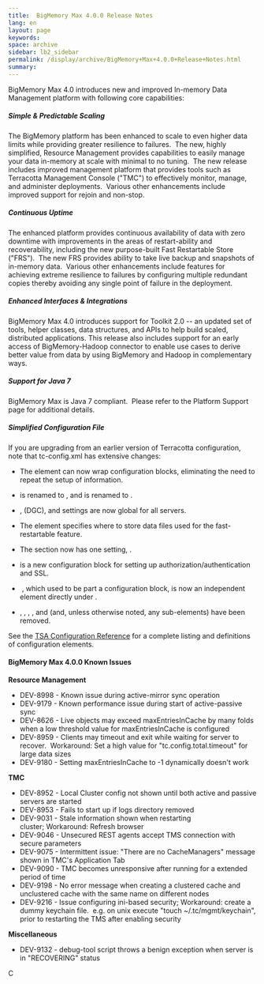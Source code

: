 ```yaml
---
title:  BigMemory Max 4.0.0 Release Notes  
lang: en
layout: page
keywords:
space: archive
sidebar: lb2_sidebar
permalink: /display/archive/BigMemory+Max+4.0.0+Release+Notes.html
summary:
---
```


BigMemory Max 4.0 introduces new and improved In-memory Data Management platform with following core capabilities:

##### **Simple & Predictable Scaling**

The BigMemory platform has been enhanced to scale to even higher data limits while providing greater resilience to failures.  The new, highly simplified, Resource Management provides capabilities to easily manage your data in-memory at scale with minimal to no tuning.  The new release includes improved management platform that provides tools such as Terracotta Management Console ("TMC") to effectively monitor, manage, and administer deployments.  Various other enhancements include improved support for rejoin and non-stop.

##### **Continuous Uptime**

The enhanced platform provides continuous availability of data with zero downtime with improvements in the areas of restart-ability and recoverability, including the new purpose-built Fast Restartable Store ("FRS").  The new FRS provides ability to take live backup and snapshots of in-memory data.  Various other enhancements include features for achieving extreme resilience to failures by configuring multiple redundant copies thereby avoiding any single point of failure in the deployment.

##### **Enhanced Interfaces & Integrations**

BigMemory Max 4.0 introduces support for Toolkit 2.0 -- an updated set of tools, helper classes, data structures, and APIs to help build scaled, distributed applications. This release also includes support for an early access of BigMemory-Hadoop connector to enable use cases to derive better value from data by using BigMemory and Hadoop in complementary ways.

##### **Support for Java 7**

BigMemory Max is Java 7 compliant.  Please refer to the Platform Support page for additional details.

##### Simplified Configuration File

If you are upgrading from an earlier version of Terracotta configuration, note that tc-config.xml has extensive changes:

*   The <mirror-group> element can now wrap <server> configuration blocks, eliminating the need to repeat the setup of <server> information.
*   <dso-port> is renamed to <tsa-port>, and <l2-group-port> is renamed to <tsa-group-port>.
*   <client-reconnect-window>, <garbage-collection> (DGC), and <restartable> settings are now global for all servers.  
    
*   The <data> element specifies where to store data files used for the fast-restartable feature.
*   The <clients> section now has one setting, <logs>.
*   <security> is a new configuration block for setting up authorization/authentication and SSL.
*    <offheap>, which used to be part a <persistence> configuration block, is now an independent element directly under <server>.
*   <dso>, <system>, <statistics>, <persistence>, and <ha> (and, unless otherwise noted, any sub-elements) have been removed.

See the [TSA Configuration Reference](http://terracotta.org/documentation/4.0/terracotta-server-array/config-reference) for a complete listing and definitions of configuration elements.

#### BigMemory Max 4.0.0 Known Issues

**Resource Management**

*   DEV-8998 - Known issue during active-mirror sync operation
*   DEV-9179 - Known performance issue during start of active-passive sync
*   DEV-8626 - Live objects may exceed maxEntriesInCache by many folds when a low threshold value for maxEntriesInCache is configured
*   DEV-8959 - Clients may timeout and exit while waiting for server to recover.  Workaround: Set a high value for "tc.config.total.timeout" for large data sizes 
*   DEV-9180 - Setting maxEntriesInCache to -1 dynamically doesn't work

**TMC**

*   DEV-8952 - Local Cluster config not shown until both active and passive servers are started
*   DEV-8953 - Fails to start up if logs directory removed 
*   DEV-9031 - Stale information shown when restarting cluster; Workaround: Refresh browser 
*   DEV-9046 - Unsecured REST agents accept TMS connection with secure parameters
*   DEV-9075 - Intermittent issue: "There are no CacheManagers" message shown in TMC's Application Tab
*   DEV-9090 - TMC becomes unresponsive after running for a extended period of time
*   DEV-9198 - No error message when creating a clustered cache and unclustered cache with the same name on different nodes
*   DEV-9216 - Issue configuring ini-based security; Workaround: create a dummy keychain file.  e.g. on unix execute "touch ~/.tc/mgmt/keychain", prior to restarting the TMS after enabling security

**Miscellaneous**

*   DEV-9132 - debug-tool script throws a benign exception when server is in "RECOVERING" status

C  

  

  

  

  


